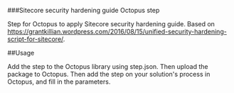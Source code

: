 ###Sitecore security hardening guide Octopus step

Step for Octopus to apply Sitecore security hardening guide. Based on https://grantkillian.wordpress.com/2016/08/15/unified-security-hardening-script-for-sitecore/.



##Usage

Add the step to the Octopus library using step.json. Then upload the package to Octopus. 
Then add the step on your solution's process in Octopus, and fill in the parameters. 

